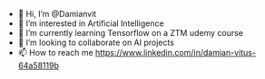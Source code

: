 - 👋 Hi, I’m @Damianvit
- 👀 I’m interested in Artificial Intelligence 
- 🌱 I’m currently learning Tensorflow on a ZTM udemy course
- 💞️ I’m looking to collaborate on AI projects
- 📫 How to reach me https://www.linkedin.com/in/damian-vitus-64a58119b

<!---
Damianvit/Damianvit is a ✨ special ✨ repository because its `README.md` (this file) appears on your GitHub profile.
You can click the Preview link to take a look at your changes.
--->
